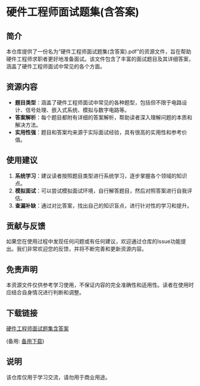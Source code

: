 # 硬件工程师面试题集(含答案)

## 简介

本仓库提供了一份名为“硬件工程师面试题集(含答案).pdf”的资源文件，旨在帮助硬件工程师求职者更好地准备面试。该文件包含了丰富的面试题目及其详细答案，涵盖了硬件工程师面试中常见的各个方面。

## 资源内容

- **题目类型**：涵盖了硬件工程师面试中常见的各种题型，包括但不限于电路设计、信号处理、嵌入式系统、模拟与数字电路等。
- **答案解析**：每个题目都附有详细的答案解析，帮助读者深入理解问题的本质和解决方法。
- **实用性强**：题目和答案均来源于实际面试经验，具有很高的实用性和参考价值。

## 使用建议

1. **系统学习**：建议读者按照题目类型进行系统学习，逐步掌握各个领域的知识点。
2. **模拟面试**：可以尝试模拟面试环境，自行解答题目，然后对照答案进行自我评估。
3. **查漏补缺**：通过对比答案，找出自己的知识盲点，进行针对性的学习和提升。

## 贡献与反馈

如果您在使用过程中发现任何问题或有任何建议，欢迎通过仓库的Issue功能提出。我们非常欢迎您的反馈，并将不断完善和更新资源内容。

## 免责声明

本资源文件仅供参考学习使用，不保证内容的完全准确性和适用性。读者在使用时应结合自身情况进行判断和调整。

## 下载链接
[硬件工程师面试题集含答案](https://pan.quark.cn/s/3b92c543194e) 

(备用: [备用下载](https://pan.baidu.com/s/1Bpa2QaYVbVkvsNM8nauQcA?pwd=1234))

## 说明

该仓库仅用于学习交流，请勿用于商业用途。
